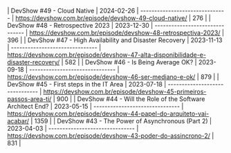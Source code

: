 | DevShow #49 - Cloud Native | 2024-02-26 | ------------------------------- | https://devshow.com.br/episode/devshow-49-cloud-native/ | 276 |
| DevShow #48 - Retrospective 2023 | 2023-12-30 | ------------------------------- | https://devshow.com.br/episode/devshow-48-retrospectiva-2023/ | 396 |
| DevShow #47 - High Availability and Disaster Recovery | 2023-11-13 | ------------------------------- | https://devshow.com.br/episode/devshow-47-alta-disponibilidade-e-disaster-recovery/ | 582 |
| DevShow #46 - Is Being Average OK? | 2023-09-18 | ------------------------------- | https://devshow.com.br/episode/devshow-46-ser-mediano-e-ok/ | 879 |
| DevShow #45 - First steps in the IT Area | 2023-07-18 | ------------------------------- | https://devshow.com.br/episode/devshow-45-primeiros-passos-area-ti/ | 900 |
| DevShow #44 - Will the Role of the Software Architect End? | 2023-05-15 | ------------------------------- | https://devshow.com.br/episode/devshow-44-papel-do-arquiteto-vai-acabar/ | 1359 |
| DevShow #43 - The Power of Asynchronous (Part 2) | 2023-04-03 | ------------------------------- | https://devshow.com.br/episode/devshow-43-poder-do-assincrono-2/ | 831 |